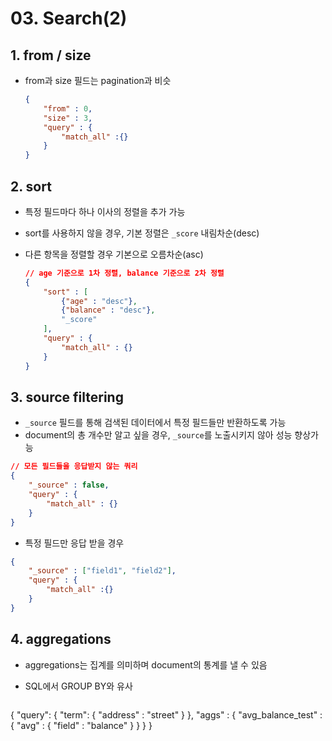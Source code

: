 # 03. Search(2)

## 1. from / size

- from과 size 필드는 pagination과 비슷

  ```json
  {
      "from" : 0,
      "size" : 3,
      "query" : {
          "match_all" :{}
      }
  }
  ```

## 2. sort

- 특정 필드마다 하나 이사의 정렬을 추가 가능

- sort를 사용하지 않을 경우, 기본 정렬은 `_score` 내림차순(desc)

- 다른 항목을 정렬할 경우 기본으로 오름차순(asc)

  ```json
  // age 기준으로 1차 정렬, balance 기준으로 2차 정렬
  {
      "sort" : [
          {"age" : "desc"},
          {"balance" : "desc"},
          "_score"
      ],
      "query" : {
          "match_all" : {}
      }
  }
  ```

## 3. source filtering

- `_source` 필드를 통해 검색된 데이터에서 특정 필드들만 반환하도록 가능
- document의 총 개수만 알고 싶을 경우, `_source`를 노출시키지 않아 성능 향상가능

```json
// 모든 필드들을 응답받지 않는 쿼리
{
    "_source" : false,
    "query" : {
        "match_all" : {}
    }
}
```

- 특정 필드만 응답 받을 경우

```json
{
    "_source" : ["field1", "field2"],
    "query" : {
        "match_all" :{}
    }
}
```

## 4. aggregations

- aggregations는 집계를 의미하며 document의 통계를 낼 수 있음
- SQL에서 GROUP BY와 유사

  ```json
{
  "query": {
    "term": {
      "address" : "street"
    }
  },
  "aggs" : {
    "avg_balance_test" : {
       "avg" : {
         "field" : "balance"
       }
    }
  }
}
  ```



